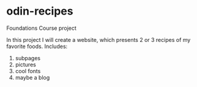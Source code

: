 # odin-recipes
Foundations Course project

In this project I will create a website, which presents 2 or 3 recipes of my favorite foods. 
Includes:
1. subpages
2. pictures
3. cool fonts
4. maybe a blog 

